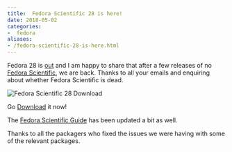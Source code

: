 ```yaml
---
title:  Fedora Scientific 28 is here!
date: 2018-05-02
categories:
-  fedora
aliases:
- /fedora-scientific-28-is-here.html
---
```


Fedora 28 is [out](https://fedoramagazine.org/whats-new-fedora-28-workstation/) and I am happy
to share that after a few releases of no [Fedora Scientific](https://labs.fedoraproject.org/en/scientific/), 
we are back. Thanks to all your emails and enquiring about whether Fedora Scientific is dead.

![Fedora Scientific 28 Download]({filename}/images/fedora-scientific-28-download.png "Hit the downlaod button now!")

Go [Download](https://labs.fedoraproject.org/scientific/download/index.html) it now!

The [Fedora Scientific Guide](http://fedora-scientific.readthedocs.io/en/latest/) has been updated a bit as well.

Thanks to all the packagers who fixed the issues we were having with some of the relevant packages.
